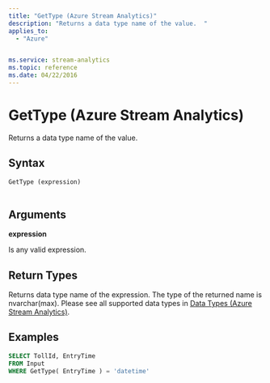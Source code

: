 ```yaml
---
title: "GetType (Azure Stream Analytics)"
description: "Returns a data type name of the value.  "
applies_to: 
  - "Azure"


ms.service: stream-analytics
ms.topic: reference
ms.date: 04/22/2016
---
```

# GetType (Azure Stream Analytics)
  Returns a data type name of the value.  
  
 ## Syntax  
  
```SQL   
GetType (expression)  
  
```  
  
## Arguments  
 **expression**  
  
 Is any valid expression.  
  
## Return Types  
 Returns data type name of the expression. The type of the returned name is nvarchar(max). Please see all supported data types in [Data Types &#40;Azure Stream Analytics&#41;](data-types-azure-stream-analytics.md).  
  
## Examples  
  
```SQL  
SELECT TollId, EntryTime   
FROM Input  
WHERE GetType( EntryTime ) = 'datetime'
```  
  
  
